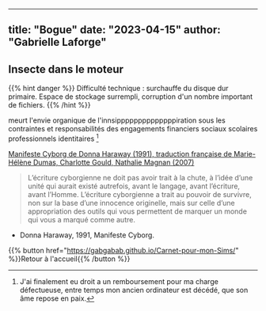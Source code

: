 

---
title: "Bogue"
date: "2023-04-15"
author: "Gabrielle Laforge"
---

## Insecte dans le moteur

{{% hint danger %}} 
Difficulté technique : surchauffe du disque dur primaire. Espace de stockage surrempli, corruption d'un nombre important de fichiers. 
{{% /hint %}}


meurt l'envie organique de l'innsippppppppppppppiration  sous les contraintes et responsabilités des engagements financiers sociaux scolaires professionnels identitaires [^1]


[Manifeste Cyborg de Donna Haraway (1991), traduction française de Marie-Hélène Dumas, Charlotte Gould, Nathalie Magnan (2007)](https://hybristheatre.files.wordpress.com/2010/08/manifeste-cyborg.pdf)


>L’écriture cyborgienne ne doit pas avoir trait à la chute, à l’idée d’une unité qui aurait existé autrefois, avant le langage, avant l’écriture, avant l’Homme. L’écriture cyborgienne a trait au pouvoir de survivre, non sur la base d’une innocence originelle, mais sur celle d’une appropriation des outils qui vous permettent de marquer un monde qui vous a marqué comme autre. 
-	Donna Haraway, 1991, Manifeste Cyborg.






{{% button href="https://gabgabab.github.io/Carnet-pour-mon-Sims/" %}}Retour à l'accueil{{% /button %}}

[^1]: J'ai finalement eu droit a un remboursement pour ma charge défectueuse, entre temps mon ancien ordinateur est décédé, que son âme repose en paix.
